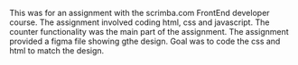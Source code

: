 This was for an assignment with the scrimba.com FrontEnd developer course. 
The assignment involved coding html, css and javascript.  The counter functionality was the main part of the assignment.
The assignment provided a figma file showing gthe design.   Goal was to code the css and html to match the design.
